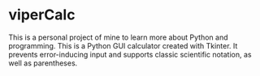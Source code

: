# viperCalc
This is a personal project of mine to learn more about Python and programming. This is a Python GUI calculator created with Tkinter. It prevents error-inducing input and supports classic scientific notation, as well as parentheses.
